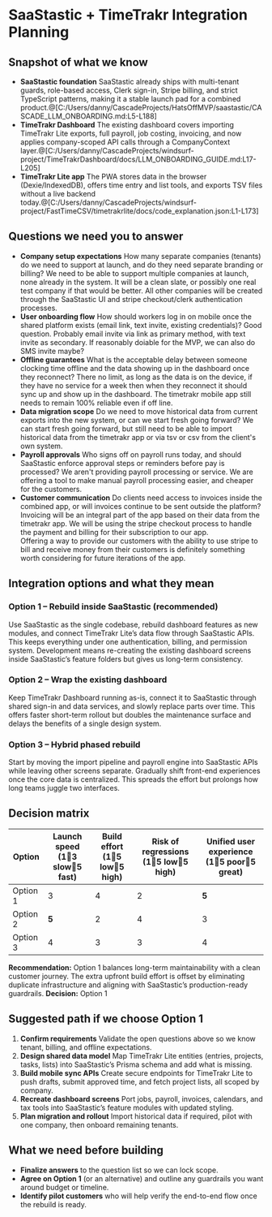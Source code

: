 # SaaStastic + TimeTrakr Integration Planning

## Snapshot of what we know
- **SaaStastic foundation** SaaStastic already ships with multi-tenant guards, role-based access, Clerk sign-in, Stripe billing, and strict TypeScript patterns, making it a stable launch pad for a combined product.@[C:/Users/danny/CascadeProjects/HatsOffMVP/saastastic/CASCADE_LLM_ONBOARDING.md:L5-L188]
- **TimeTrakr Dashboard** The existing dashboard covers importing TimeTrakr Lite exports, full payroll, job costing, invoicing, and now applies company-scoped API calls through a CompanyContext layer.@[C:/Users/danny/CascadeProjects/windsurf-project/TimeTrakrDashboard/docs/LLM_ONBOARDING_GUIDE.md:L17-L205]
- **TimeTrakr Lite app** The PWA stores data in the browser (Dexie/IndexedDB), offers time entry and list tools, and exports TSV files without a live backend today.@[C:/Users/danny/CascadeProjects/windsurf-project/FastTimeCSV/timetrakrlite/docs/code_explanation.json:L1-L173]

## Questions we need you to answer
- **Company setup expectations** How many separate companies (tenants) do we need to support at launch, and do they need separate branding or billing?
We need to be able to support multiple companies at launch, none already in the system.  It will be a clean slate, or possibly one real test company if that would be better.  All other companies will be created through the SaaStastic UI and stripe checkout/clerk authentication processes.
- **User onboarding flow** How should workers log in on mobile once the shared platform exists (email link, text invite, existing credentials)?
Good question. Probably email invite via link as primary method, with text invite as secondary.  If reasonably doiable for the MVP, we can also do SMS invite maybe?
- **Offline guarantees** What is the acceptable delay between someone clocking time offline and the data showing up in the dashboard once they reconnect? 
There no limit, as long as the data is on the device, if they have no service for a week then when they reconnect it should sync up and show up in the dashboard.  The timetrakr mobile app still needs to remain 100% reliable even if off line.
- **Data migration scope** Do we need to move historical data from current exports into the new system, or can we start fresh going forward? 
We can start fresh going forward, but still need to be able to import historical data from the timetrakr app or via tsv or csv from the client's own system.
- **Payroll approvals** Who signs off on payroll runs today, and should SaaStastic enforce approval steps or reminders before pay is processed?
We aren't providing payroll processing or service.  We are offering a tool to make manual payroll processing easier, and cheaper for the customers.
- **Customer communication** Do clients need access to invoices inside the combined app, or will invoices continue to be sent outside the platform?
Invoicing will be an integral part of the app based on their data from the timetrakr app.  We will be using the stripe checkout process to handle the payment and billing for their subscription to our app.  
Offering a way to provide our customers with the ability to use stripe to bill and receive money from their customers is definitely something worth considering for future iterations of the app.
## Integration options and what they mean
### Option 1 – Rebuild inside SaaStastic (recommended)
Use SaaStastic as the single codebase, rebuild dashboard features as new modules, and connect TimeTrakr Lite’s data flow through SaaStastic APIs. This keeps everything under one authentication, billing, and permission system. Development means re-creating the existing dashboard screens inside SaaStastic’s feature folders but gives us long-term consistency.

### Option 2 – Wrap the existing dashboard
Keep TimeTrakr Dashboard running as-is, connect it to SaaStastic through shared sign-in and data services, and slowly replace parts over time. This offers faster short-term rollout but doubles the maintenance surface and delays the benefits of a single design system.

### Option 3 – Hybrid phased rebuild
Start by moving the import pipeline and payroll engine into SaaStastic APIs while leaving other screens separate. Gradually shift front-end experiences once the core data is centralized. This spreads the effort but prolongs how long teams juggle two interfaces.

## Decision matrix
| Option | Launch speed (13 slow5 fast) | Build effort (15 low5 high) | Risk of regressions (15 low5 high) | Unified user experience (15 poor5 great) |
| --- | --- | --- | --- | --- |
| Option 1 | 3 | 4 | 2 | **5** |
| Option 2 | **5** | 2 | 4 | 3 |
| Option 3 | 4 | 3 | 3 | 4 |

**Recommendation:** Option 1 balances long-term maintainability with a clean customer journey. The extra upfront build effort is offset by eliminating duplicate infrastructure and aligning with SaaStastic’s production-ready guardrails.
**Decision:** Option 1
## Suggested path if we choose Option 1
1. **Confirm requirements** Validate the open questions above so we know tenant, billing, and offline expectations.
2. **Design shared data model** Map TimeTrakr Lite entities (entries, projects, tasks, lists) into SaaStastic’s Prisma schema and add what is missing.
3. **Build mobile sync APIs** Create secure endpoints for TimeTrakr Lite to push drafts, submit approved time, and fetch project lists, all scoped by company.
4. **Recreate dashboard screens** Port jobs, payroll, invoices, calendars, and tax tools into SaaStastic’s feature modules with updated styling.
5. **Plan migration and rollout** Import historical data if required, pilot with one company, then onboard remaining tenants.

## What we need before building
- **Finalize answers** to the question list so we can lock scope.
- **Agree on Option 1** (or an alternative) and outline any guardrails you want around budget or timeline.
- **Identify pilot customers** who will help verify the end-to-end flow once the rebuild is ready.

